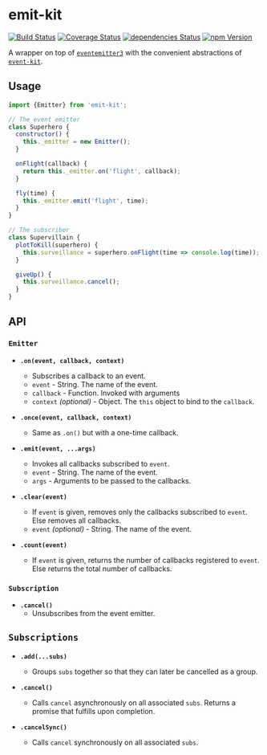 # emit-kit

[![Build Status](https://img.shields.io/travis/albytseng/emit-kit.svg)](https://travis-ci.org/albytseng/emit-kit) [![Coverage Status](https://img.shields.io/coveralls/github/albytseng/emit-kit/master.svg)](https://coveralls.io/github/albytseng/emit-kit?branch=master) [![dependencies Status](https://img.shields.io/david/albytseng/emit-kit.svg)](https://david-dm.org/albytseng/emit-kit) [![npm Version](https://img.shields.io/npm/v/emit-kit.svg)](https://www.npmjs.com/package/emit-kit)

A wrapper on top of [`eventemitter3`](https://github.com/primus/eventemitter3) with the convenient abstractions of [`event-kit`](https://github.com/atom/event-kit).

## Usage

```javascript
import {Emitter} from 'emit-kit';

// The event emitter
class Superhero {
  constructor() {
    this._emitter = new Emitter();
  }

  onFlight(callback) {
    return this._emitter.on('flight', callback);
  }

  fly(time) {
    this._emitter.emit('flight', time);
  }
}

// The subscriber
class Supervillain {
  plotToKill(superhero) {
    this.surveillance = superhero.onFlight(time => console.log(time));
  }

  giveUp() {
    this.surveillance.cancel();
  }
}
```

## API

### `Emitter`

- __`.on(event, callback, context)`__
  - Subscribes a callback to an event.
  - `event` - String. The name of the event.
  - `callback` - Function. Invoked with arguments
  - `context` *(optional)* - Object. The `this` object to bind to the `callback`.

- __`.once(event, callback, context)`__
  - Same as `.on()` but with a one-time callback.

- __`.emit(event, ...args)`__
  - Invokes all callbacks subscribed to `event`.
  - `event` - String. The name of the event.
  - `args` - Arguments to be passed to the callbacks.

- __`.clear(event)`__
  - If `event` is given, removes only the callbacks subscribed to `event`. Else removes all callbacks.
  - `event` *(optional)* - String. The name of the event.

- __`.count(event)`__
  - If `event` is given, returns the number of callbacks registered to `event`. Else returns the total number of callbacks.

### `Subscription`

- __`.cancel()`__
  - Unsubscribes from the event emitter.

## `Subscriptions`

- __`.add(...subs)`__
  - Groups `subs` together so that they can later be cancelled as a group.

- __`.cancel()`__
  - Calls `cancel` asynchronously on all associated `subs`. Returns a promise that fulfills upon completion.

- __`.cancelSync()`__
  - Calls `cancel` synchronously on all associated `subs`.
